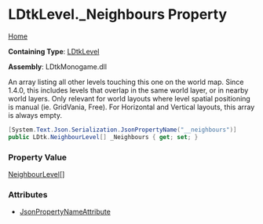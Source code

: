 # LDtkLevel\.\_Neighbours Property

[Home](../../../README.md)

**Containing Type**: [LDtkLevel](../README.md)

**Assembly**: LDtkMonogame\.dll

  
 An array listing all other levels touching this one on the world map\. Since 1\.4\.0, this includes levels that overlap in the same world layer, or in nearby world layers\.  Only relevant for world layouts where level spatial positioning is manual \(ie\. GridVania, Free\)\. For Horizontal and Vertical layouts, this array is always empty\. 

```csharp
[System.Text.Json.Serialization.JsonPropertyName("__neighbours")]
public LDtk.NeighbourLevel[] _Neighbours { get; set; }
```

### Property Value

[NeighbourLevel](../../NeighbourLevel/README.md)\[\]

### Attributes

* [JsonPropertyNameAttribute](https://docs.microsoft.com/en-us/dotnet/api/system.text.json.serialization.jsonpropertynameattribute)

